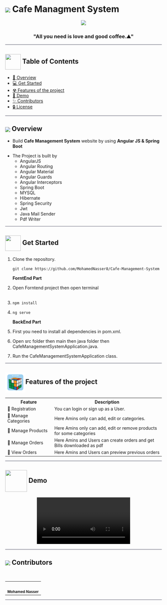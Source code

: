 # <img  align="center" width= 65px  src="https://cdn.dribbble.com/users/1490076/screenshots/6436878/game-store_coffee-house_animated8002.gif"> Cafe Managment System

<div align="center">

<img height=400px src="https://cdn.dribbble.com/users/1490076/screenshots/6436878/game-store_coffee-house_animated8002.gif">
<div align="center"  width=10%>

### "All you need is love and good coffee.⛰"

</div>
</div>

<hr style="background-color: #4b4c60"></hr>

## <img align= center width=50px height=50px src="https://user-images.githubusercontent.com/71986226/154075883-2a5679d2-b411-448f-b423-9565babf35aa.gif"> Table of Contents

- <a href ="#about"> 📙 Overview</a>
- <a href ="#Started"> 💻 Get Started</a>
- <a href ="#Features"> ☢ Features of the project</a>
- <a href ="#Video"> 🎥 Demo</a>
- <a href ="#Contributors"> ✨ Contributors</a>
- <a href ="#License"> 🔒 License</a>
<hr style="background-color: #4b4c60"></hr>
<a id = "about"></a>

## <img align="center"  height =50px src="https://user-images.githubusercontent.com/71986226/154076110-1233d7a8-92c2-4d79-82c1-30e278aa518a.gif"> Overview

<ul>
 <li>

Build **Cafe Management System** website by using **Angular JS & Spring Boot**</li>

 <li> The Project is built by
 
 <ul>
    <li> AngularJS </li>
    <li> Angular Routing </li>
    <li> Angular Material </li>
    <li> Angular Guards </li>
    <li> Angular Interceptors </li>
    <li>Spring Boot </li>
    <li> MYSQL </li>
  <li> Hibernate </li>
  <li> Spring Security </li>
    <li> Jwt </li>
    <li> Java Mail Sender </li>
    <li> Pdf Writer </li>
   </ul>
   </li>
</ul>
</li>
<hr style="background-color: #4b4c60"></hr>
<a id = "Started"></a>

## <img  align= center width=50px height=50px src="https://c.tenor.com/HgX89Yku5V4AAAAi/to-the-moon.gif"> Get Started

<ol>
<li>Clone the repository.

```
git clone https://github.com/MohamedNasser8/Cafe-Management-System
```
</li>

**ForntEnd Part**
<li>Open Forntend project then open terminal</li>
<br>
<li>


```
npm install
```

</li>
<li>

```
ng serve
```
</li>

**BackEnd Part**

<li>
 
First you need to install all dependencies in pom.xml.
<br>
</li>

<li>
 
Open src folder then main then java folder then CafeManagementSystemApplication.java.
<br>
</li>

<li>

Run the CafeManagementSystemApplication class.
<br>
</li>

</ol>
<hr style="background-color: #4b4c60"></hr>
<a id ="Features"></a>

## <img align= center width=65px height=65px src="https://raw.githubusercontent.com/EslamAsHhraf/EslamAsHhraf/main/images/skills.gif">Features of the project

<table  >
<tr >
<th width=30% >Feature</th>
<th >Description</th>
</tr>
<tr>
<td> 🔷 Registration </td>
<td> You can login or sign up as a User.</td>
</tr>
<tr>
<td>🔷  Manage Categories </td>
<td>Here Amins only can add, edit or categories.</td>
</tr>
<tr>
<td> 🔷 Manage Products</td>
<td>Here Amins only can add, edit or remove products for some categories</td>
</tr>
<tr>
<td> 🔶 Manage Orders</td>
<td>Here Amins and Users can create orders and get Bills downloaded as pdf</td>
</td>
<tr>
<td> 🔶 View Orders</td>
<td>Here Amins and Users can preview previous orders</td>
</td> 
</tr>

</table>

<hr style="background-color: #4b4c60"></hr>
<a id ="Video"></a>

## <img  align= center width= 70px height =70px src="https://img.genial.ly/5f91608064ad990c6ee12237/bd7195a3-a8bb-494b-8a6d-af48dd4deb4b.gif?genial&1643587200063"> Demo



<div  align="center">
<video src="https://github.com/MohamedNasser8/Cafe-Management-System/assets/66921605/bd37f4ef-37e8-4fb1-b35d-45cf59021b33">
</video> 
</div>

<hr style="background-color: #4b4c60"></hr>
<a id ="Contributors"></a>

## <img align="center"  height =60px src="https://user-images.githubusercontent.com/63050133/156777293-72a6e681-2582-4a9d-ad92-09d1181d47c7.gif"> Contributors

<br>
<table >
  <tr>
        <td align="center"><a href="https://github.com/MohamedNasser8"><img src="https://avatars.githubusercontent.com/u/66921605?v=4" width="150px;" alt=""/><br /><sub><b>Mohamed Nasser</b></sub></a><br /></td>
  </tr>
</table>


<hr style="background-color: #4b4c60"></hr>

